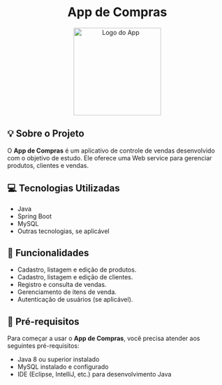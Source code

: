 <h1 align="center">App de Compras</h1>

<p align="center">
  <img src="https://s2-techtudo.glbimg.com/twoewJmwpMgtGPcRPP8SxFlDVmM=/0x0:695x393/984x0/smart/filters:strip_icc()/i.s3.glbimg.com/v1/AUTH_08fbf48bc0524877943fe86e43087e7a/internal_photos/bs/2021/P/f/y52r4ySZWLkJjEhKLhgw/2014-11-14-java-logo.jpg" alt="Logo do App" width="200">
</p>

## 💡 Sobre o Projeto

O **App de Compras** é um aplicativo de controle de vendas desenvolvido com o objetivo de estudo. Ele oferece uma Web service para gerenciar produtos, clientes e vendas.

## 💻 Tecnologias Utilizadas

- Java
- Spring Boot
- MySQL
- Outras tecnologias, se aplicável

## 🚀 Funcionalidades

- Cadastro, listagem e edição de produtos.
- Cadastro, listagem e edição de clientes.
- Registro e consulta de vendas.
- Gerenciamento de itens de venda.
- Autenticação de usuários (se aplicável).

## 📝 Pré-requisitos

Para começar a usar o **App de Compras**, você precisa atender aos seguintes pré-requisitos:

- Java 8 ou superior instalado
- MySQL instalado e configurado
- IDE (Eclipse, IntelliJ, etc.) para desenvolvimento Java


